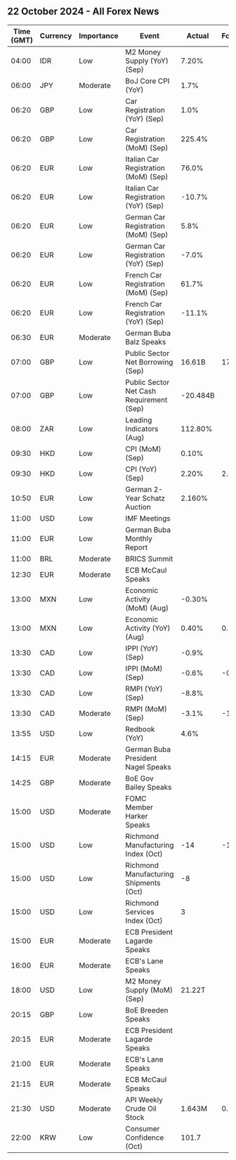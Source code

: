 ## 22 October 2024 - All Forex News

| Time (GMT) | Currency | Importance | Event | Actual | Forecast | Previous |
|------|----------|------------|-------|--------|----------|----------|
| 04:00 | IDR | Low | M2 Money Supply (YoY) (Sep) | 7.20% |  | 7.30% |
| 06:00 | JPY | Moderate | BoJ Core CPI (YoY) | 1.7% |  | 1.8% |
| 06:20 | GBP | Low | Car Registration (YoY) (Sep) | 1.0% |  | -1.3% |
| 06:20 | GBP | Low | Car Registration (MoM) (Sep) | 225.4% |  | -42.7% |
| 06:20 | EUR | Low | Italian Car Registration (MoM) (Sep) | 76.0% |  | -44.6% |
| 06:20 | EUR | Low | Italian Car Registration (YoY) (Sep) | -10.7% |  | -13.4% |
| 06:20 | EUR | Low | German Car Registration (MoM) (Sep) | 5.8% |  | -17.2% |
| 06:20 | EUR | Low | German Car Registration (YoY) (Sep) | -7.0% |  | -27.8% |
| 06:20 | EUR | Low | French Car Registration (MoM) (Sep) | 61.7% |  | -31.8% |
| 06:20 | EUR | Low | French Car Registration (YoY) (Sep) | -11.1% |  | -24.3% |
| 06:30 | EUR | Moderate | German Buba Balz Speaks |  |  |  |
| 07:00 | GBP | Low | Public Sector Net Borrowing (Sep) | 16.61B | 17.40B | 13.02B |
| 07:00 | GBP | Low | Public Sector Net Cash Requirement (Sep) | -20.484B |  | 4.985B |
| 08:00 | ZAR | Low | Leading Indicators (Aug) | 112.80% |  | 113.60% |
| 09:30 | HKD | Low | CPI (MoM) (Sep) | 0.10% |  | 0.00% |
| 09:30 | HKD | Low | CPI (YoY) (Sep) | 2.20% | 2.40% | 2.50% |
| 10:50 | EUR | Low | German 2-Year Schatz Auction | 2.160% |  | 2.140% |
| 11:00 | USD | Low | IMF Meetings |  |  |  |
| 11:00 | EUR | Low | German Buba Monthly Report |  |  |  |
| 11:00 | BRL | Moderate | BRICS Summit |  |  |  |
| 12:30 | EUR | Moderate | ECB McCaul Speaks |  |  |  |
| 13:00 | MXN | Low | Economic Activity (MoM) (Aug) | -0.30% |  | 0.60% |
| 13:00 | MXN | Low | Economic Activity (YoY) (Aug) | 0.40% | 0.90% | 3.80% |
| 13:30 | CAD | Low | IPPI (YoY) (Sep) | -0.9% |  | 0.2% |
| 13:30 | CAD | Low | IPPI (MoM) (Sep) | -0.6% | -0.4% | -0.8% |
| 13:30 | CAD | Low | RMPI (YoY) (Sep) | -8.8% |  | -2.5% |
| 13:30 | CAD | Moderate | RMPI (MoM) (Sep) | -3.1% | -1.7% | -3.1% |
| 13:55 | USD | Low | Redbook (YoY) | 4.6% |  | 5.6% |
| 14:15 | EUR | Moderate | German Buba President Nagel Speaks |  |  |  |
| 14:25 | GBP | Moderate | BoE Gov Bailey Speaks |  |  |  |
| 15:00 | USD | Moderate | FOMC Member Harker Speaks |  |  |  |
| 15:00 | USD | Low | Richmond Manufacturing Index (Oct) | -14 | -19 | -21 |
| 15:00 | USD | Low | Richmond Manufacturing Shipments (Oct) | -8 |  | -18 |
| 15:00 | USD | Low | Richmond Services Index (Oct) | 3 |  | -1 |
| 15:00 | EUR | Moderate | ECB President Lagarde Speaks |  |  |  |
| 16:00 | EUR | Moderate | ECB's Lane Speaks |  |  |  |
| 18:00 | USD | Low | M2 Money Supply (MoM) (Sep) | 21.22T |  | 21.18T |
| 20:15 | GBP | Low | BoE Breeden Speaks |  |  |  |
| 20:15 | EUR | Moderate | ECB President Lagarde Speaks |  |  |  |
| 21:00 | EUR | Moderate | ECB's Lane Speaks |  |  |  |
| 21:15 | EUR | Moderate | ECB McCaul Speaks |  |  |  |
| 21:30 | USD | Moderate | API Weekly Crude Oil Stock | 1.643M | 0.700M | -1.580M |
| 22:00 | KRW | Low | Consumer Confidence (Oct) | 101.7 |  | 100.0 |
